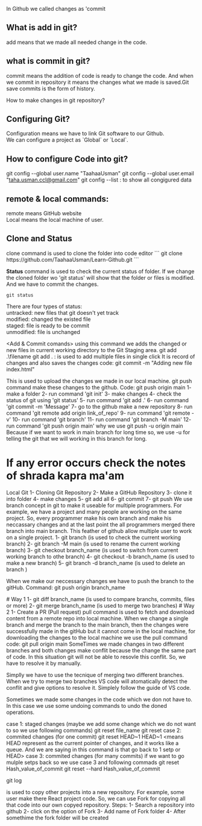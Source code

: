 In Github we called changes as 'commit 

<h2>What is add in git?</h2>
add means that we made all needed change in the code.

<h2>what is commit in git?</h2>
commit means the addition of code is ready to change the code. And when we commit in repository it means the changes what we made is saved.Git save commits is the form of history.

How to make changes in git repository?

<h2>Configuring Git?</h2>
Configuration means we have to link Git software to our Github.<br />
We can configure a project as `Global` or `Local`. 

<h2>How to configure Code into git?</h2>

git config --global user.name "TaahaaUsman"
git config --global user.email "taha.usman.ccl@gmail.com"
git config --list : to show all congigured data

<h2>remote & local commands:</h2>
remote means GitHub website<br />
Local means the local machine of user.

<h2>Clone and Status</h2>
clone command is used to clone the folder into code editor 
```
git clone https://github.com/TaahaaUsman/Learn-Github.git
```

**Status** command is used to check the current status of folder. If we change the cloned folder wo 'git status' will show that the folder or files is modified. And we have to commit the changes.

```
git status
```
There are four types of status:
<br>untracked:
new files that git doesn't yet track 
<br>modified:
changed the existed file
<br>staged:
file is ready to be commit
<br>unmodified:
file is unchanged

<Add & Commit comands>
<Add>
using this command we adds the changed or new files in current working directory to the Git Staging area.
git add .\filename
git add . : is used to add multiple files in single click
<Commit>
It is record of changes and also saves the changes
code:
git commit -m "Adding new file index.html"

<Push command>
This is used to upload the changes we made in our local machine. git push command make these changes to the github.
Code:
git push origin main

<How to make changes in a folder which is Already placed at local machine>
1- make a folder
2- run command 'git init'
3- make changes
4- check the status of git using 'git status'
5- run command 'git add .'
6- run command 'git commit -m 'Message'
7- go to the github make a new repository
8- run command 'git remote add origin link_of_repo'
9- run command 'git remote -v' <verify that the remote location is exit or not>
10- run command 'git branch' <is used to show the names of brach>
11- run command 'git branch -M main' <is used to rename the branch>
12- run command 'git push origin main'
why  we use git push -u origin main
Because if we want to work in main branch for long time so, we use -u for telling the git that we will working in this branch for long.

# If any error occurs check the notes of shrada kapra ma'am

<Work Flow>
Local Git
1- Cloning Git Repository
2- Make a GitHub Repository
3- clone it into folder
4- make changes
5- git add all 
6- git commit 
7- git push

<What are branches>
We use branch concept in git to make it useable for multiple programmers. For example, we have a project and many people are working on the same project. So, every programmer make his own branch and make his neccassary changes and at the last point the all programmers merged there branch into main branch. This feather of github allow multiple user to work on a single project.

<Branch commands>
1- git branch (is used to check the current working branch)
2- git branch -M main (is used to rename the current working branch)
3- git checkout branch_name (is used to switch from current working branch to othe branch)
4- git checkout -b branch_name (is used to make a new branch)
5- git branch -d branch_name (is used to delete an branch <we can'not delete branch where we are working>)

When we make our neccessary changes we have to push the branch to the gitHub. 
Command:
git push origin branch_name


<How to merge code from different branch>
# Way 1
1- git diff branch_name (is used to compare branchs, commits, files or more)
2- git merge branch_name (is used to merge two branches)
# Way 2
1- Create a PR (Pull request)

<Pull command>
pull command is used to fetch and download content from a remote repo into local machine. When we change a single branch and merge the branch to the main branch, then the changes were successfully made in the gitHub but it cannot come in the local machine, for downloading the changes to the local machine we use the pull command
code:
git pull origin main

<Resolving Merge Coflicts>
SomeTimes we made changes in two different branches and both changes make conflit because the change the same part of code. In this situation git will not be able to resovle this conflit. So, we have to resolve it by manually.

Simplly we have to use the tecnique of merging two different branches. When we try to merge two branches VS code will atomatically detect the conflit and give options to resolve it. Simplely follow the guide of VS code.

<Undoing Changes>
Sometimes we made some changes in the code which we don not have to. In this case we use some undoing commands to undo the doned operations.

case 1: staged changes (maybe we add some change which we do not want to so we use following commands)
    git reset file_name <will reset single file>
    git reset <will reset all files in the repository>
case 2: commited changes (for one commit)
    git reset HEAD~1
    HEAD~1 <means HEAD represent as the current pointer of changes, and it works like a queue. And we are saying in this command is that go back to 1 setp or HEAD>
case 3: commited changes (for many commits)
if we want to go mulple setps back so we use case 3 and following commads
    git reset Hash_value_of_commit <In this commad we copy the hash value of commit where we want to go and run the command>
    git reset --hard Hash_value_of_commit <using this commad these commits which are comes after the hash value will be removed form list>

git log <by using this command we check all changes and commits history>

<Fork command>
is used to copy other projects into a new repository. For example, some user make there React project code. So, we can use Fork for copying all that code into our own copyed repository.
Steps:
1- Search a repository into github
2- click on the option of Fork
3- Add name of Fork folder
4- After somethime the fork folder will be created